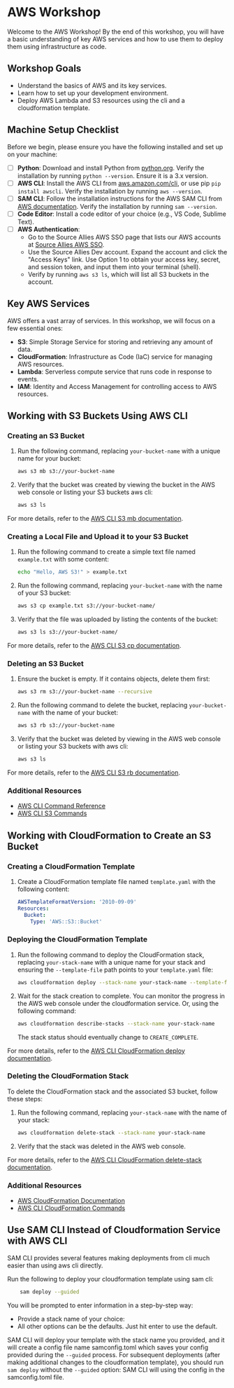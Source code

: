 # AWS Workshop
Welcome to the AWS Workshop! By the end of this workshop, you will have a basic understanding of key AWS services and how to use them to deploy them using infrastructure as code.

## Workshop Goals
- Understand the basics of AWS and its key services.
- Learn how to set up your development environment.
- Deploy AWS Lambda and S3 resources using the cli and a cloudformation template.

## Machine Setup Checklist
Before we begin, please ensure you have the following installed and set up on your machine:

- [ ] **Python**: Download and install Python from [python.org](https://www.python.org/downloads/). Verify the installation by running `python --version`. Ensure it is a 3.x version.
- [ ] **AWS CLI**: Install the AWS CLI from [aws.amazon.com/cli](https://aws.amazon.com/cli/), or use pip `pip install awscli`. Verify the installation by running `aws --version`.
- [ ] **SAM CLI**: Follow the installation instructions for the AWS SAM CLI from [AWS documentation](https://docs.aws.amazon.com/serverless-application-model/latest/developerguide/install-sam-cli.html). Verify the installation by running `sam --version`.
- [ ] **Code Editor**: Install a code editor of your choice (e.g., VS Code, Sublime Text).
- [ ] **AWS Authentication**:
  - Go to the Source Allies AWS SSO page that lists our AWS accounts at [Source Allies AWS SSO](https://allies.awsapps.com/start/#/?tab=accounts).
  - Use the Source Allies Dev account. Expand the account and click the "Access Keys" link. Use Option 1 to obtain your access key, secret, and session token, and input them into your terminal (shell).
  - Verify by running `aws s3 ls`, which will list all S3 buckets in the account.

## Key AWS Services
AWS offers a vast array of services. In this workshop, we will focus on a few essential ones:

- **S3**: Simple Storage Service for storing and retrieving any amount of data.
- **CloudFormation**: Infrastructure as Code (IaC) service for managing AWS resources.
- **Lambda**: Serverless compute service that runs code in response to events.
- **IAM**: Identity and Access Management for controlling access to AWS resources.

## Working with S3 Buckets Using AWS CLI

### Creating an S3 Bucket

1. Run the following command, replacing `your-bucket-name` with a unique name for your bucket:
    ```bash
    aws s3 mb s3://your-bucket-name
    ```
1. Verify that the bucket was created by viewing the bucket in the AWS web console or listing your S3 buckets aws cli:
    ```bash
    aws s3 ls
    ```

For more details, refer to the [AWS CLI S3 mb documentation](https://docs.aws.amazon.com/cli/latest/reference/s3/mb.html).

### Creating a Local File and Upload it to your S3 Bucket

1. Run the following command to create a simple text file named `example.txt` with some content:
    ```bash
    echo "Hello, AWS S3!" > example.txt
    ```
1. Run the following command, replacing `your-bucket-name` with the name of your S3 bucket:
    ```bash
    aws s3 cp example.txt s3://your-bucket-name/
    ```
1. Verify that the file was uploaded by listing the contents of the bucket:
    ```bash
    aws s3 ls s3://your-bucket-name/
    ```

For more details, refer to the [AWS CLI S3 cp documentation](https://docs.aws.amazon.com/cli/latest/reference/s3/cp.html).

### Deleting an S3 Bucket

1. Ensure the bucket is empty. If it contains objects, delete them first:
    ```bash
    aws s3 rm s3://your-bucket-name --recursive
    ```
1. Run the following command to delete the bucket, replacing `your-bucket-name` with the name of your bucket:
    ```bash
    aws s3 rb s3://your-bucket-name
    ```
1. Verify that the bucket was deleted by viewing in the AWS web console or listing your S3 buckets with aws cli:
    ```bash
    aws s3 ls
    ```

For more details, refer to the [AWS CLI S3 rb documentation](https://docs.aws.amazon.com/cli/latest/reference/s3/rb.html).

### Additional Resources
- [AWS CLI Command Reference](https://docs.aws.amazon.com/cli/latest/reference/)
- [AWS CLI S3 Commands](https://docs.aws.amazon.com/cli/latest/reference/s3/index.html)

## Working with CloudFormation to Create an S3 Bucket

### Creating a CloudFormation Template

1. Create a CloudFormation template file named `template.yaml` with the following content:
    ```yaml
    AWSTemplateFormatVersion: '2010-09-09'
    Resources:
      Bucket:
        Type: 'AWS::S3::Bucket'
    ```

### Deploying the CloudFormation Template

1. Run the following command to deploy the CloudFormation stack, replacing `your-stack-name` with a unique name for your stack and ensuring the `--template-file` path points to your `template.yaml` file:
    ```bash
    aws cloudformation deploy --stack-name your-stack-name --template-file template.yaml --capabilities CAPABILITY_NAMED_IAM
    ```
1. Wait for the stack creation to complete. You can monitor the progress in the AWS web console under the cloudformation service. Or, using the following command:
    ```bash
    aws cloudformation describe-stacks --stack-name your-stack-name
    ```
    The stack status should eventually change to `CREATE_COMPLETE`.

For more details, refer to the [AWS CLI CloudFormation deploy documentation](https://docs.aws.amazon.com/cli/latest/reference/cloudformation/deploy/index.html).

### Deleting the CloudFormation Stack
To delete the CloudFormation stack and the associated S3 bucket, follow these steps:

1. Run the following command, replacing `your-stack-name` with the name of your stack:
    ```bash
    aws cloudformation delete-stack --stack-name your-stack-name
    ```
2. Verify that the stack was deleted in the AWS web console.

For more details, refer to the [AWS CLI CloudFormation delete-stack documentation](https://docs.aws.amazon.com/cli/latest/reference/cloudformation/delete-stack.html).

### Additional Resources
- [AWS CloudFormation Documentation](https://docs.aws.amazon.com/cloudformation/index.html)
- [AWS CLI CloudFormation Commands](https://docs.aws.amazon.com/cli/latest/reference/cloudformation/index.html)

## Use SAM CLI Instead of Cloudformation Service with AWS CLI

SAM CLI provides several features making deployments from cli much easier than using aws cli directly.

Run the following to deploy your cloudformation template using sam cli:
```bash
    sam deploy --guided
```
You will be prompted to enter information in a step-by-step way:
- Provide a stack name of your choice:
- All other options can be the defaults. Just hit enter to use the default.

SAM CLI will deploy your template with the stack name you provided, and it will create a config file name samconfig.toml which saves your config provided during the `--guided` process. For subsequent deployments (after making additional changes to the cloudformation template), you should run `sam deploy` without the `--guided` option: SAM CLI will using the config in the samconfig.toml file.


